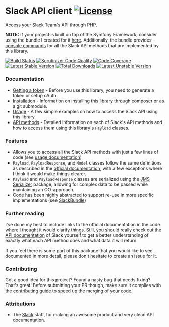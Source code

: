 # Slack API client [![License](https://poser.pugx.org/cleentfaar/slack/license.svg)](https://packagist.org/packages/cleentfaar/slack)

Access your Slack Team's API through PHP.

**NOTE:** If your project is built on top of the Symfony Framework, consider using the bundle I created for it [here](https://github.com/cleentfaar/CLSlackBundle).
Additionally, the bundle provides [console commands](https://github.com/cleentfaar/CLSlackBundle/blob/master/Resources/doc/commands.md) for all the Slack API methods
that are implemented by this library.

[![Build Status](https://secure.travis-ci.org/cleentfaar/slack.svg)](http://travis-ci.org/cleentfaar/slack)
[![Scrutinizer Code Quality](https://scrutinizer-ci.com/g/cleentfaar/slack/badges/quality-score.png?b=master)](https://scrutinizer-ci.com/g/cleentfaar/slack/?branch=master)
[![Code Coverage](https://scrutinizer-ci.com/g/cleentfaar/slack/badges/coverage.png?b=master)](https://scrutinizer-ci.com/g/cleentfaar/slack/?branch=master)<br/>
[![Latest Stable Version](https://poser.pugx.org/cleentfaar/slack/v/stable.svg)](https://packagist.org/packages/cleentfaar/slack)
[![Total Downloads](https://poser.pugx.org/cleentfaar/slack/downloads.svg)](https://packagist.org/packages/cleentfaar/slack)
[![Latest Unstable Version](https://poser.pugx.org/cleentfaar/slack/v/unstable.svg)](https://packagist.org/packages/cleentfaar/slack)


### Documentation

- [Getting a token](Resources/doc/getting-started.md) - Before you use this library, you need to generate a token or setup oAuth.
- [Installation](Resources/doc/installation.md) - Information on installing this library through composer or as a git submodule.
- [Usage](Resources/doc/installation.md) - A few simple examples on how to access the Slack API using this library
- [API methods](Resources/doc/methods/index.md) - Detailed information on each of Slack's API methods and how to access them using this library's `Payload` classes.


### Features
- Allows you to access all the Slack API methods with just a few lines of code (see [usage documentation](Resources/doc/usage.md))
- `Payload`, `PayloadResponse`, and `Model` classes follow the same definitions as described in the [official documentation](https://api.slack.com),
with a few exceptions where I think it would make things clearer.
- `Payload` and `PayloadResponse` classes are serialized using the [JMS Serializer](https://github.com/jms/serializer) package,
allowing for complex data to be passed while maintaining an OO-approach.
- Code has been highly abstracted to support re-use in more specific implementations (see [SlackBundle](https://github.com/cleentfaar/CLSlackBundle))


### Further reading

I've done my best to include links to the official documentation in the code where I thought it would clarify things.
Still, you should really check out the [API documentation](https://api.slack.com/) of Slack yourself to get a better
understanding of exactly what each API method does and what data it will return.

If you feel there is some part of this package that you would like to see documented in more detail, please don't hesitate
to create an issue for it.


### Contributing

Got a good idea for this project? Found a nasty bug that needs fixing? That's great!
Before submitting your PR though, make sure it complies with the [contributing guide](Resources/doc/contributing.md) to
speed up the merging of your code.


### Attributions

- The [Slack](https://slack.com/) staff, for making an awesome product and very clean API documentation.
